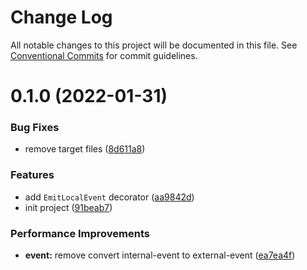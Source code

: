 # Change Log

All notable changes to this project will be documented in this file.
See [Conventional Commits](https://conventionalcommits.org) for commit guidelines.

# 0.1.0 (2022-01-31)


### Bug Fixes

* remove target files ([8d611a8](https://github.com/uni-js/uni/commit/8d611a8867bc3592f252563c50e0f289739336c5))


### Features

* add `EmitLocalEvent` decorator ([aa9842d](https://github.com/uni-js/uni/commit/aa9842d39649e2a1a6be78185af6ddfc087bbe79))
* init project ([91beab7](https://github.com/uni-js/uni/commit/91beab7330f90eb4324f28920e73f43d1f181280))


### Performance Improvements

* **event:** remove convert internal-event to external-event ([ea7ea4f](https://github.com/uni-js/uni/commit/ea7ea4ff7d5588de2c512ee034746ae329125d65))

